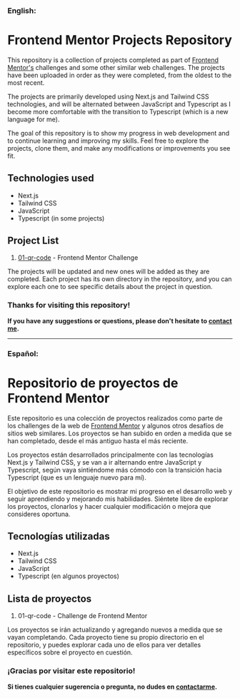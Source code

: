 ### **English**:

# __Frontend Mentor Projects Repository__

This repository is a collection of projects completed as part of [Frontend Mentor's](https://www.frontendmentor.io/) challenges and some other similar web challenges. The projects have been uploaded in order as they were completed, from the oldest to the most recent.

The projects are primarily developed using Next.js and Tailwind CSS technologies, and will be alternated between JavaScript and Typescript as I become more comfortable with the transition to Typescript (which is a new language for me).

The goal of this repository is to show my progress in web development and to continue learning and improving my skills. Feel free to explore the projects, clone them, and make any modifications or improvements you see fit.

## **Technologies used**
- Next.js
- Tailwind CSS
- JavaScript
- Typescript (in some projects)

## **Project List**
1. [01-qr-code](https://github.com/juan-ps/frontend-mentor-challenges/tree/main/qr-project/01-qr-code) - Frontend Mentor Challenge

The projects will be updated and new ones will be added as they are completed. Each project has its own directory in the repository, and you can explore each one to see specific details about the project in question.

### **Thanks for visiting this repository!**
**If you have any suggestions or questions, please don't hesitate to [contact me](https://www.linkedin.com/in/juanps94/).**

----------------------------------------------------------------------------------------------------------------------------------------------------------------------------------------

### **Español**:

# __Repositorio de proyectos de Frontend Mentor__

Este repositorio es una colección de proyectos realizados como parte de los challenges de la web de [Frontend Mentor](https://www.frontendmentor.io/) y algunos otros desafíos de sitios web similares. Los proyectos se han subido en orden a medida que se han completado, desde el más antiguo hasta el más reciente.

Los proyectos están desarrollados principalmente con las tecnologías Next.js y Tailwind CSS, y se van a ir alternando entre JavaScript y Typescript, según vaya sintiéndome más cómodo con la transición hacia Typescript (que es un lenguaje nuevo para mí).

El objetivo de este repositorio es mostrar mi progreso en el desarrollo web y seguir aprendiendo y mejorando mis habilidades. Siéntete libre de explorar los proyectos, clonarlos y hacer cualquier modificación o mejora que consideres oportuna.

## **Tecnologías utilizadas**
- Next.js
- Tailwind CSS
- JavaScript
- Typescript (en algunos proyectos)

## **Lista de proyectos**
1. 01-qr-code - Challenge de Frontend Mentor

Los proyectos se irán actualizando y agregando nuevos a medida que se vayan completando. Cada proyecto tiene su propio directorio en el repositorio, y puedes explorar cada uno de ellos para ver detalles específicos sobre el proyecto en cuestión.

### **¡Gracias por visitar este repositorio!**
**Si tienes cualquier sugerencia o pregunta, no dudes en [contactarme](https://www.linkedin.com/in/juanps94/).**
